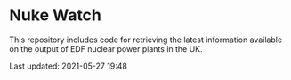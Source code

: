 # Nuke Watch

This repository includes code for retrieving the latest information available on the output of EDF nuclear power plants in the UK.

Last updated: 2021-05-27 19:48